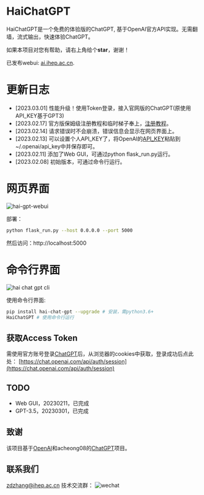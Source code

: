 # HaiChatGPT

HaiChatGPT是一个免费的体验版的ChatGPT, 基于OpenAI官方API实现。无需翻墙，流式输出，快速体验ChatGPT。

如果本项目对您有帮助，请右上角给个**star**，谢谢！

已发布webui: [ai.ihep.ac.cn](https://ai.ihep.ac.cn).

# 更新日志

+ [2023.03.01] 性能升级！使用Token登录，接入官网版的ChatGPT(原使用API_KEY基于GPT3)
+ [2023.02.17] 官方版保姆级注册教程和临时梯子奉上，[注册教程](docs/reg_tutorial.md)。
+ [2023.02.14] 请求错误时不会崩溃，错误信息会显示在网页界面上。
+ [2023.02.13] 可以设置个人API_KEY了，将OpenAI的[API_KEY](https://platform.openai.com/account/api-keys)粘贴到~/.openai/api_key中并保存即可。
+ [2023.02.11] 添加了Web GUI，可通过python flask_run.py运行。
+ [2023.02.08] 初始版本，可通过命令行运行。


# 网页界面
![hai-gpt-webui](https://zhangzhengde0225.github.io/images/blog/haichatgpt-web-gui.jpg)

部署：
```bash
python flask_run.py --host 0.0.0.0 --port 5000
```
然后访问：http://localhost:5000


# 命令行界面 
![hai chat gpt cli](https://zhangzhengde0225.github.io/images/blog/hai-chat-gpt_cli.png)

使用命令行界面:
```bash
pip install hai-chat-gpt --upgrade # 安装，需python3.6+
HaiChatGPT # 使用命令行运行
```

## 获取Access Token

需使用官方账号登录[ChatGPT](http://ai.com)后，从浏览器的cookies中获取，登录成功后点此处：
[https://chat.openai.com/api/auth/session](https://chat.openai.com/api/auth/session)

## TODO
+ Web GUI，20230211，已完成
+ GPT-3.5，20230301，已完成

## 致谢
该项目基于[OpenAI](www.OpenAI.com)和acheong08的[ChatGPT](https://github.com/acheong08/ChatGPT)项目。

## 联系我们

zdzhang@ihep.ac.cn
技术交流群：
![wechat](https://zhangzhengde0225.github.io/images/blog/hai-chatgpt-wechat-group-small.png)
